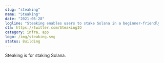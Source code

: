 ```yaml
---
slug: "steaking"
name: "Steaking"
date: "2021-05-28"
logline: "Steaking enables users to stake Solana in a beginner-friendly way."
cta: https://twitter.com/SteakingIO
category: infra, app
logo: /img/steaking.svg
status: Building
---
```


Steaking is for staking Solana.
